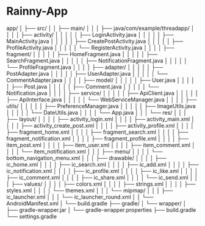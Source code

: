 # Rainny-App

app/
  │   ├── src/
  │   │   ├── main/
  │   │   │   ├── java/com/example/threadapp/
  │   │   │   │   ├── activity/
  │   │   │   │   │   ├── LoginActivity.java
  │   │   │   │   │   ├── MainActivity.java
  │   │   │   │   │   ├── CreatePostActivity.java
  │   │   │   │   │   ├── ProfileActivity.java
  │   │   │   │   │   └── RegisterActivity.java
  │   │   │   │   ├── fragment/
  │   │   │   │   │   ├── HomeFragment.java
  │   │   │   │   │   ├── SearchFragment.java
  │   │   │   │   │   ├── NotificationFragment.java
  │   │   │   │   │   └── ProfileFragment.java
  │   │   │   │   ├── adapter/
  │   │   │   │   │   ├── PostAdapter.java
  │   │   │   │   │   ├── UserAdapter.java
  │   │   │   │   │   └── CommentAdapter.java
  │   │   │   │   ├── model/
  │   │   │   │   │   ├── User.java
  │   │   │   │   │   ├── Post.java
  │   │   │   │   │   ├── Comment.java
  │   │   │   │   │   └── Notification.java
  │   │   │   │   ├── service/
  │   │   │   │   │   ├── ApiClient.java
  │   │   │   │   │   ├── ApiInterface.java
  │   │   │   │   │   └── WebServiceManager.java
  │   │   │   │   ├── utils/
  │   │   │   │   │   ├── PreferenceManager.java
  │   │   │   │   │   ├── ImageUtils.java
  │   │   │   │   │   └── DateUtils.java
  │   │   │   │   └── App.java
  │   │   │   └── res/
  │   │   │       ├── layout/
  │   │   │       │   ├── activity_login.xml
  │   │   │       │   ├── activity_main.xml
  │   │   │       │   ├── activity_create_post.xml
  │   │   │       │   ├── activity_profile.xml
  │   │   │       │   ├── fragment_home.xml
  │   │   │       │   ├── fragment_search.xml
  │   │   │       │   ├── fragment_notification.xml
  │   │   │       │   ├── fragment_profile.xml
  │   │   │       │   ├── item_post.xml
  │   │   │       │   ├── item_user.xml
  │   │   │       │   ├── item_comment.xml
  │   │   │       │   └── item_notification.xml
  │   │   │       ├── menu/
  │   │   │       │   └── bottom_navigation_menu.xml
  │   │   │       ├── drawable/
  │   │   │       │   ├── ic_home.xml
  │   │   │       │   ├── ic_search.xml
  │   │   │       │   ├── ic_add.xml
  │   │   │       │   ├── ic_notification.xml
  │   │   │       │   ├── ic_profile.xml
  │   │   │       │   ├── ic_like.xml
  │   │   │       │   ├── ic_comment.xml
  │   │   │       │   ├── ic_share.xml
  │   │   │       │   └── ic_send.xml
  │   │   │       ├── values/
  │   │   │       │   ├── colors.xml
  │   │   │       │   ├── strings.xml
  │   │   │       │   ├── styles.xml
  │   │   │       │   └── themes.xml
  │   │   │       └── mipmap/
  │   │   │           ├── ic_launcher.xml
  │   │   │           └── ic_launcher_round.xml
  │   │   └── AndroidManifest.xml
  │   └── build.gradle
  ├── gradle/
  │   └── wrapper/
  │       ├── gradle-wrapper.jar
  │       └── gradle-wrapper.properties
  ├── build.gradle
  └── settings.gradle
